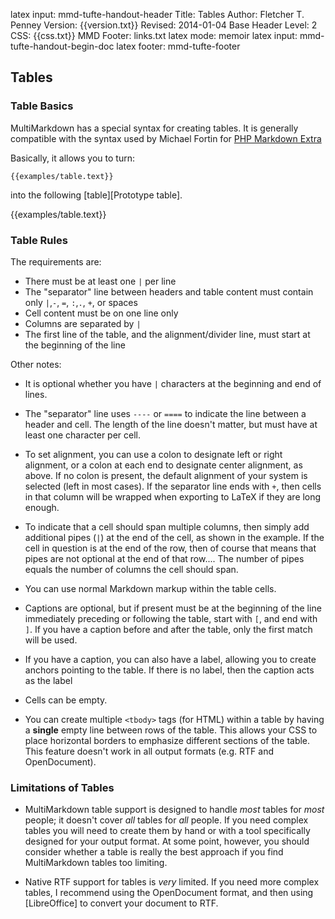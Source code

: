 latex input:	mmd-tufte-handout-header
Title:	Tables
Author:	Fletcher T. Penney
Version:	{{version.txt}}
Revised:	2014-01-04 
Base Header Level:	2
CSS:	{{css.txt}}
MMD Footer:	links.txt
latex mode:	memoir
latex input:	mmd-tufte-handout-begin-doc
latex footer:	mmd-tufte-footer


## Tables ##

### Table Basics ###

MultiMarkdown has a special syntax for creating tables.  It is generally compatible with the syntax used by Michael Fortin for [PHP Markdown Extra](http://www.michelf.com/projects/php-markdown/extra/)

Basically, it allows you to turn:

``` 
{{examples/table.text}}
```

into the following [table][Prototype table].

{{examples/table.text}}


### Table Rules ###

The requirements are:

* There must be at least one `|` per line
* The "separator" line between  headers and table content must contain only `|`,`-`, `=`, `:`,`.`, `+`, or spaces
* Cell content must be on one line only
* Columns are separated by `|`
* The first line of the table, and the alignment/divider line, must start at 
	the beginning of the line

Other notes:

* It is optional whether you have `|` characters at the beginning and end of lines.

* The "separator" line uses `----` or `====` to indicate the line between a header and cell.  The length of the line doesn't matter, but must have at least one character per cell.

* To set alignment, you can use a colon to designate left or right alignment,  or a colon at each end to designate center alignment, as above. If no colon  is present, the default alignment of your system is selected (left in most  cases).  If the separator line ends with `+`, then cells in that column will be wrapped when exporting to LaTeX if they are long enough.

* To indicate that a cell should span multiple columns, then simply add  additional pipes (`|`) at the end of the cell, as shown in the example. If  the cell in question is at the end of the row, then of course that means  that pipes are not optional at the end of that row....  The number of pipes equals the number of columns the cell should span.

* You can use normal Markdown markup within the table cells.

* Captions are optional, but if present must be at the beginning of the line
  immediately preceding or following the table, start with `[`, and end with
  `]`. If you have a caption before and after the table, only the first match
  will be used.

* If you have a caption, you can also have a label, allowing you to create
  anchors pointing to the table. If there is no label, then the caption acts
  as the label

* Cells can be empty.

* You can create multiple `<tbody>` tags (for HTML) within a table by having a **single**  empty line between rows of the table. This allows your CSS to place horizontal borders to emphasize different sections of the table.  This feature doesn't work in all output formats (e.g. RTF and OpenDocument).



### Limitations of Tables ###

* MultiMarkdown table support is designed to handle *most* tables for *most* people; it doesn't cover *all* tables for *all* people.  If you need complex tables you will need to create them by hand or with a tool specifically designed for your output format.  At some point, however, you should consider whether a table is really the best approach if you find MultiMarkdown tables too limiting.

* Native RTF support for tables is *very* limited.  If you need more complex tables, I recommend using the OpenDocument format, and then using [LibreOffice] to convert your document to RTF.
